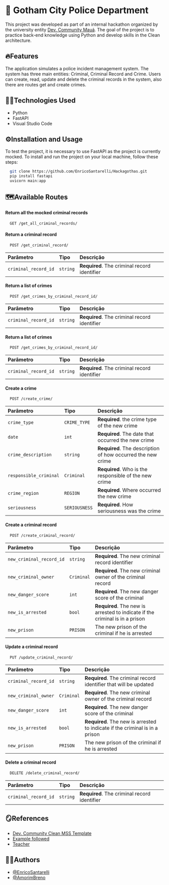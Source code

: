 # 🚨 Gotham City Police Department
This project was developed as part of an internal hackathon organized by the university entity [Dev. Community Mauá](https://github.com/Maua-Dev). The goal of the project is to practice back-end knowledge using Python and develop skills in the Clean architecture.

## 🔥Features

The application simulates a police incident management system. The system has three main entities: Criminal, Criminal Record and Crime. Users can create, read, update and delete the criminal records in the system, also there are routes get and create crimes.

## 🧑‍💻Technologies Used
- Python 
- FastAPI
- Visual Studio Code

## ⚙️Installation and Usage
To test the project, it is necessary to use FastAPI as the project is currently mocked.
To install and run the project on your local machine, follow these steps:

```bash
  git clone https://github.com/EnricoSantarelli/Hackagothas.git
  pip install fastapi
  uvicorn main:app
```

## 🗺️Available Routes

#### Return all the mocked criminal records
```http
  GET /get_all_criminal_records/
```

#### Return a criminal record
```http
  POST /get_criminal_record/
```

| Parâmetro   | Tipo       | Descrição                           |
| :---------- | :--------- | :---------------------------------- |
| `criminal_record_id` | `string` | **Required**. The criminal record identifier |

#### Return a list of crimes
```http
  POST /get_crimes_by_criminal_record_id/
```

| Parâmetro   | Tipo       | Descrição                           |
| :---------- | :--------- | :---------------------------------- |
| `criminal_record_id` | `string` | **Required**. The criminal record identifier |

#### Return a list of crimes
```http
  POST /get_crimes_by_criminal_record_id/
```

| Parâmetro   | Tipo       | Descrição                           |
| :---------- | :--------- | :---------------------------------- |
| `criminal_record_id` | `string` | **Required**. The criminal record identifier |

#### Create a crime
```http
  POST /create_crime/
```

| Parâmetro   | Tipo       | Descrição                           |
| :---------- | :--------- | :---------------------------------- |
| `crime_type` | `CRIME_TYPE` | **Required**. the crime type of the new crime |
| `date` | `int` | **Required**. The date that occurred the new crime |
| `crime_description` | `string` | **Required**. The description of how occurred the new crime |
| `responsible_criminal` | `Criminal` | **Required**. Who is the responsible of the new crime |
| `crime_region` | `REGION` | **Required**. Where occurred the new crime |
| `seriousness` | `SERIOUSNESS` | **Required**. How seriousness was the crime |

#### Create a criminal record
```http
  POST /create_criminal_record/
```

| Parâmetro   | Tipo       | Descrição                           |
| :---------- | :--------- | :---------------------------------- |
| `new_criminal_record_id` | `string` | **Required**. The new criminal record identifier |
| `new_criminal_owner` | `Criminal` | **Required**. The new criminal owner of the criminal record |
| `new_danger_score` | `int` | **Required**. The new danger score of the criminal |
| `new_is_arrested` | `bool` | **Required**. The new is arrested to indicate if the criminal is in a prison |
| `new_prison` | `PRISON` | The new prison of the criminal if he is arrested |

#### Update a criminal record
```http
  PUT /update_criminal_record/
```

| Parâmetro   | Tipo       | Descrição                           |
| :---------- | :--------- | :---------------------------------- |
| `criminal_record_id` | `string` | **Required**. The criminal record identifier that will be updated |
| `new_criminal_owner` | `Criminal` | **Required**. The new criminal owner of the criminal record |
| `new_danger_score` | `int` | **Required**. The new danger score of the criminal |
| `new_is_arrested` | `bool` | **Required**. The new is arrested to indicate if the criminal is in a prison |
| `new_prison` | `PRISON` | The new prison of the criminal if he is arrested |

#### Delete a criminal record
```http
  DELETE /delete_criminal_record/
```

| Parâmetro   | Tipo       | Descrição                           |
| :---------- | :--------- | :---------------------------------- |
| `criminal_record_id` | `string` | **Required**. The criminal record identifier |

## 🪞References

 - [Dev. Community Clean MSS Template](https://github.com/Maua-Dev/clean_mss_template)
 - [Example followed](https://github.com/JoaoVitorBranco/HackaBeckas2.0)
 - [Teacher](https://github.com/JoaoVitorBranco)


## 🧑‍🎨Authors

- [@EnricoSantarelli](https://github.com/EnricoSantarelli)
- [@AmorimBreno](https://github.com/AmorimBreno)
